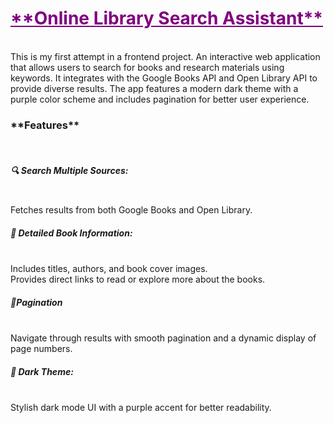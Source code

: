 <h1 style="color: purple; text-decoration: underline;">**Online Library Search Assistant**</h1>
 <br>
This is my first attempt in a frontend project.
An interactive web application that allows users to search for books and research materials using keywords. It integrates with the Google Books API and Open Library API to provide diverse results. The app features a modern dark theme with a purple color scheme and includes pagination for better user experience.<br>
<h3>**Features**</h3><br>
<h5>🔍 Search Multiple Sources:</h5><br>
Fetches results from both Google Books and Open Library.<br>
<h5>📖 Detailed Book Information:</h5><br>
Includes titles, authors, and book cover images.<br>
Provides direct links to read or explore more about the books.<br>
<h5>📃Pagination</h5><br>
Navigate through results with smooth pagination and a dynamic display of page numbers.<br>
<h5>🌙 Dark Theme:</h5><br>
Stylish dark mode UI with a purple accent for better readability.
